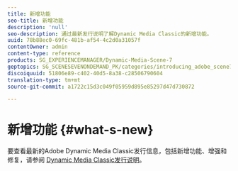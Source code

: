 ```yaml
---
title: 新增功能
seo-title: 新增功能
description: 'null'
seo-description: 通过最新发行说明了解Dynamic Media Classic的新增功能。
uuid: 78b88ec0-69fc-481b-af54-4c2d0a31057f
contentOwner: admin
content-type: reference
products: SG_EXPERIENCEMANAGER/Dynamic-Media-Scene-7
geptopics: SG_SCENESEVENONDEMAND_PK/categories/introducing_adobe_scene7
discoiquuid: 51806e89-c402-40d5-8a38-c28506790604
translation-type: tm+mt
source-git-commit: a1722c15d3c049f05959d895e85297d47d730872

---
```



# 新增功能 {#what-s-new}

要查看最新的Adobe Dynamic Media Classic发行信息，包括新增功能、增强和修复，请参阅 [Dynamic Media Classic发行说明](https://marketing.adobe.com/resources/help/en_US/s7/release_notes/index.html)。
